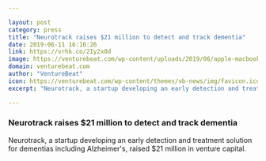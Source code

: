 ```yaml
---

layout: post
category: press
title: "Neurotrack raises $21 million to detect and track dementia"
date: 2019-06-11 16:16:26
link: https://vrhk.co/2Iy2xOd
image: https://venturebeat.com/wp-content/uploads/2019/06/apple-macbook-space-grey@2x.png?w=1200&strip=all
domain: venturebeat.com
author: "VentureBeat"
icon: https://venturebeat.com/wp-content/themes/vb-news/img/favicon.ico
excerpt: "Neurotrack, a startup developing an early detection and treatment solution for dementias including Alzheimer's, raised $21 million in venture capital."

---
```


### Neurotrack raises $21 million to detect and track dementia

Neurotrack, a startup developing an early detection and treatment solution for dementias including Alzheimer's, raised $21 million in venture capital.